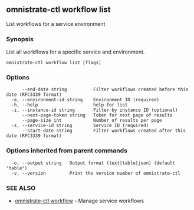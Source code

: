 ## omnistrate-ctl workflow list

List workflows for a service environment

### Synopsis

List all workflows for a specific service and environment.

```
omnistrate-ctl workflow list [flags]
```

### Options

```
      --end-date string          Filter workflows created before this date (RFC3339 format)
  -e, --environment-id string    Environment ID (required)
  -h, --help                     help for list
  -i, --instance-id string       Filter by instance ID (optional)
      --next-page-token string   Token for next page of results
      --page-size int            Number of results per page
  -s, --service-id string        Service ID (required)
      --start-date string        Filter workflows created after this date (RFC3339 format)
```

### Options inherited from parent commands

```
  -o, --output string   Output format (text|table|json) (default "table")
  -v, --version         Print the version number of omnistrate-ctl
```

### SEE ALSO

- [omnistrate-ctl workflow](omnistrate-ctl_workflow.md) - Manage service workflows
